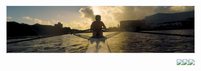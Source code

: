 ![](github2.png)



<a href="https://www.linkedin.com/in/zimmerle/">
  <img align="right" src="https://img.shields.io/badge/-zimmerle-blue?style=flat&logo=Linkedin&logoColor=white&link=https://www.linkedin.com/in/zimmerle/" class="inline">
</a>


<a href="mailto:felipe@zimmerle.org">
  <img align="right" src="https://img.shields.io/badge/-felipe@zimmerle.org-c14438?style=flat&logo=Gmail&logoColor=white&link=mailto:felipe@zimmerle.org)">
</a>

<a href="https://www.strava.com/athletes/3145667">
  <img align="right" src="https://img.shields.io/badge/-strava-orange?style=flat&logo=strava&logoColor=white" class="inline">
</a>
